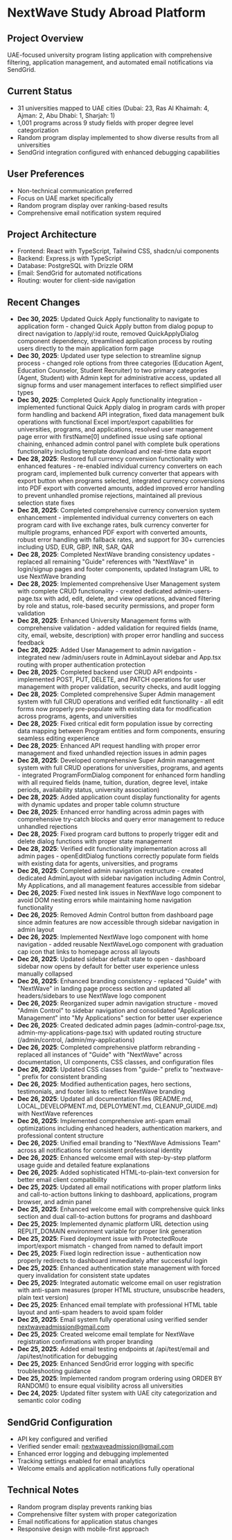 # NextWave Study Abroad Platform

## Project Overview
UAE-focused university program listing application with comprehensive filtering, application management, and automated email notifications via SendGrid.

## Current Status
- 31 universities mapped to UAE cities (Dubai: 23, Ras Al Khaimah: 4, Ajman: 2, Abu Dhabi: 1, Sharjah: 1)
- 1,001 programs across 9 study fields with proper degree level categorization
- Random program display implemented to show diverse results from all universities
- SendGrid integration configured with enhanced debugging capabilities

## User Preferences
- Non-technical communication preferred
- Focus on UAE market specifically
- Random program display over ranking-based results
- Comprehensive email notification system required

## Project Architecture
- Frontend: React with TypeScript, Tailwind CSS, shadcn/ui components
- Backend: Express.js with TypeScript
- Database: PostgreSQL with Drizzle ORM
- Email: SendGrid for automated notifications
- Routing: wouter for client-side navigation

## Recent Changes
- **Dec 30, 2025**: Updated Quick Apply functionality to navigate to application form - changed Quick Apply button from dialog popup to direct navigation to /apply/:id route, removed QuickApplyDialog component dependency, streamlined application process by routing users directly to the main application form page
- **Dec 30, 2025**: Updated user type selection to streamline signup process - changed role options from three categories (Education Agent, Education Counselor, Student Recruiter) to two primary categories (Agent, Student) with Admin kept for administrative access, updated all signup forms and user management interfaces to reflect simplified user types
- **Dec 30, 2025**: Completed Quick Apply functionality integration - implemented functional Quick Apply dialog in program cards with proper form handling and backend API integration, fixed data management bulk operations with functional Excel import/export capabilities for universities, programs, and applications, resolved user management page error with firstName[0] undefined issue using safe optional chaining, enhanced admin control panel with complete bulk operations functionality including template download and real-time data export
- **Dec 28, 2025**: Restored full currency conversion functionality with enhanced features - re-enabled individual currency converters on each program card, implemented bulk currency converter that appears with export button when programs selected, integrated currency conversions into PDF export with converted amounts, added improved error handling to prevent unhandled promise rejections, maintained all previous selection state fixes
- **Dec 28, 2025**: Completed comprehensive currency conversion system enhancement - implemented individual currency converters on each program card with live exchange rates, bulk currency converter for multiple programs, enhanced PDF export with converted amounts, robust error handling with fallback rates, and support for 30+ currencies including USD, EUR, GBP, INR, SAR, QAR
- **Dec 28, 2025**: Completed NextWave branding consistency updates - replaced all remaining "Guide" references with "NextWave" in login/signup pages and footer components, updated Instagram URL to use NextWave branding
- **Dec 28, 2025**: Implemented comprehensive User Management system with complete CRUD functionality - created dedicated admin-users-page.tsx with add, edit, delete, and view operations, advanced filtering by role and status, role-based security permissions, and proper form validation
- **Dec 28, 2025**: Enhanced University Management forms with comprehensive validation - added validation for required fields (name, city, email, website, description) with proper error handling and success feedback
- **Dec 28, 2025**: Added User Management to admin navigation - integrated new /admin/users route in AdminLayout sidebar and App.tsx routing with proper authentication protection
- **Dec 28, 2025**: Completed backend user CRUD API endpoints - implemented POST, PUT, DELETE, and PATCH operations for user management with proper validation, security checks, and audit logging
- **Dec 28, 2025**: Completed comprehensive Super Admin management system with full CRUD operations and verified edit functionality - all edit forms now properly pre-populate with existing data for modification across programs, agents, and universities
- **Dec 28, 2025**: Fixed critical edit form population issue by correcting data mapping between Program entities and form components, ensuring seamless editing experience
- **Dec 28, 2025**: Enhanced API request handling with proper error management and fixed unhandled rejection issues in admin pages
- **Dec 28, 2025**: Developed comprehensive Super Admin management system with full CRUD operations for universities, programs, and agents - integrated ProgramFormDialog component for enhanced form handling with all required fields (name, tuition, duration, degree level, intake periods, availability status, university association)
- **Dec 28, 2025**: Added application count display functionality for agents with dynamic updates and proper table column structure
- **Dec 28, 2025**: Enhanced error handling across admin pages with comprehensive try-catch blocks and query error management to reduce unhandled rejections
- **Dec 28, 2025**: Fixed program card buttons to properly trigger edit and delete dialog functions with proper state management
- **Dec 28, 2025**: Verified edit functionality implementation across all admin pages - openEditDialog functions correctly populate form fields with existing data for agents, universities, and programs
- **Dec 26, 2025**: Completed admin navigation restructure - created dedicated AdminLayout with sidebar navigation including Admin Control, My Applications, and all management features accessible from sidebar
- **Dec 26, 2025**: Fixed nested link issues in NextWave logo component to avoid DOM nesting errors while maintaining home navigation functionality
- **Dec 26, 2025**: Removed Admin Control button from dashboard page since admin features are now accessible through sidebar navigation in admin layout
- **Dec 26, 2025**: Implemented NextWave logo component with home navigation - added reusable NextWaveLogo component with graduation cap icon that links to homepage across all layouts
- **Dec 26, 2025**: Updated sidebar default state to open - dashboard sidebar now opens by default for better user experience unless manually collapsed
- **Dec 26, 2025**: Enhanced branding consistency - replaced "Guide" with "NextWave" in landing page process section and updated all headers/sidebars to use NextWave logo component
- **Dec 26, 2025**: Reorganized super admin navigation structure - moved "Admin Control" to sidebar navigation and consolidated "Application Management" into "My Applications" section for better user experience
- **Dec 26, 2025**: Created dedicated admin pages (admin-control-page.tsx, admin-my-applications-page.tsx) with updated routing structure (/admin/control, /admin/my-applications)
- **Dec 26, 2025**: Completed comprehensive platform rebranding - replaced all instances of "Guide" with "NextWave" across documentation, UI components, CSS classes, and configuration files
- **Dec 26, 2025**: Updated CSS classes from "guide-" prefix to "nextwave-" prefix for consistent branding
- **Dec 26, 2025**: Modified authentication pages, hero sections, testimonials, and footer links to reflect NextWave branding
- **Dec 26, 2025**: Updated all documentation files (README.md, LOCAL_DEVELOPMENT.md, DEPLOYMENT.md, CLEANUP_GUIDE.md) with NextWave references
- **Dec 26, 2025**: Implemented comprehensive anti-spam email optimizations including enhanced headers, authentication markers, and professional content structure
- **Dec 26, 2025**: Unified email branding to "NextWave Admissions Team" across all notifications for consistent professional identity
- **Dec 26, 2025**: Enhanced welcome email with step-by-step platform usage guide and detailed feature explanations
- **Dec 26, 2025**: Added sophisticated HTML-to-plain-text conversion for better email client compatibility
- **Dec 25, 2025**: Updated all email notifications with proper platform links and call-to-action buttons linking to dashboard, applications, program browser, and admin panel
- **Dec 25, 2025**: Enhanced welcome email with comprehensive quick links section and dual call-to-action buttons for programs and dashboard
- **Dec 25, 2025**: Implemented dynamic platform URL detection using REPLIT_DOMAIN environment variable for proper link generation
- **Dec 25, 2025**: Fixed deployment issue with ProtectedRoute import/export mismatch - changed from named to default import
- **Dec 25, 2025**: Fixed login redirection issue - authentication now properly redirects to dashboard immediately after successful login
- **Dec 25, 2025**: Enhanced authentication state management with forced query invalidation for consistent state updates
- **Dec 25, 2025**: Integrated automatic welcome email on user registration with anti-spam measures (proper HTML structure, unsubscribe headers, plain text version)
- **Dec 25, 2025**: Enhanced email template with professional HTML table layout and anti-spam headers to avoid spam folder
- **Dec 25, 2025**: Email system fully operational using verified sender nextwaveadmission@gmail.com
- **Dec 25, 2025**: Created welcome email template for NextWave registration confirmations with proper branding
- **Dec 25, 2025**: Added email testing endpoints at /api/test/email and /api/test/notification for debugging
- **Dec 25, 2025**: Enhanced SendGrid error logging with specific troubleshooting guidance
- **Dec 25, 2025**: Implemented random program ordering using ORDER BY RANDOM() to ensure equal visibility across all universities
- **Dec 24, 2025**: Updated filter system with UAE city categorization and semantic color coding

## SendGrid Configuration
- API key configured and verified
- Verified sender email: nextwaveadmission@gmail.com
- Enhanced error logging and debugging implemented
- Tracking settings enabled for email analytics
- Welcome emails and application notifications fully operational

## Technical Notes
- Random program display prevents ranking bias
- Comprehensive filter system with proper categorization
- Email notifications for application status changes
- Responsive design with mobile-first approach